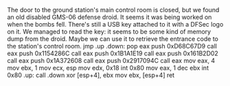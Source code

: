 The door to the ground station's main control room is closed, but we found an old disabled GMS-06 defense droid. It seems it was being worked on when the bombs fell. There's still a USB key attached to it with a DFSec logo on it. We managed to read the key: it seems to be some kind of memory dump from the droid. Maybe we can use it to retrieve the entrance code to the station's control room.
jmp .up
.down:
pop eax
push 0xD68C67D9
call eax
push 0x1154286C
call eax
push 0x1B1A1E19
call eax
push 0x161B2D02
call eax
push 0x1A372608
call eax
push 0x2917094C
call eax
mov eax, 4
mov ebx, 1
mov ecx, esp
mov edx, 0x18
int 0x80
mov eax, 1
dec ebx
int 0x80
.up: call .down
xor [esp+4], ebx
mov ebx, [esp+4]
ret
